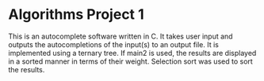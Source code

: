 # Algorithms Project 1
This is an autocomplete software written in C.
It takes user input and outputs the autocompletions of the input(s) to an output file.
It is implemented using a ternary tree.
If main2 is used, the results are displayed in a sorted manner in terms of their weight.
Selection sort was used to sort the results.
